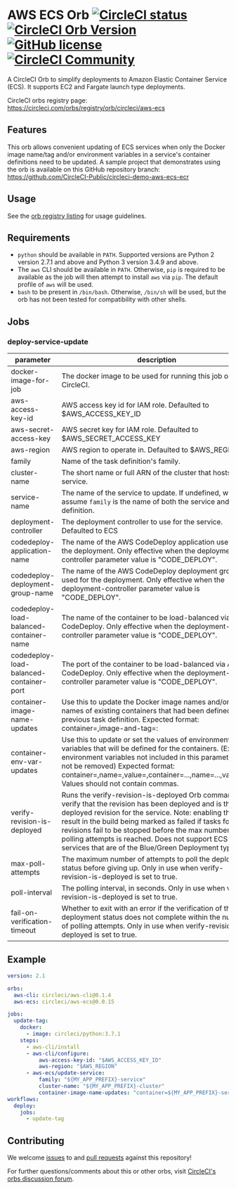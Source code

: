 # AWS ECS Orb [![CircleCI status](https://circleci.com/gh/CircleCI-Public/aws-ecs-orb.svg "CircleCI status")](https://circleci.com/gh/CircleCI-Public/aws-ecs-orb) [![CircleCI Orb Version](https://img.shields.io/badge/endpoint.svg?url=https://badges.circleci.io/orb/circleci/aws-ecs)](https://circleci.com/orbs/registry/orb/circleci/aws-ecs) [![GitHub license](https://img.shields.io/badge/license-MIT-blue.svg)](https://raw.githubusercontent.com/CircleCI-Public/aws-ecs-orb/master/LICENSE) [![CircleCI Community](https://img.shields.io/badge/community-CircleCI%20Discuss-343434.svg)](https://discuss.circleci.com/c/ecosystem/orbs)

A CircleCI Orb to simplify deployments to Amazon Elastic Container Service (ECS). It supports EC2 and Fargate launch type deployments.

CircleCI orbs registry page: https://circleci.com/orbs/registry/orb/circleci/aws-ecs

## Features

This orb allows convenient updating of ECS services when only the Docker
image name/tag and/or environment variables in a service's container definitions need to be updated.
A sample project that demonstrates using the orb is available on this GitHub repository branch: https://github.com/CircleCI-Public/circleci-demo-aws-ecs-ecr

## Usage

See the [orb registry listing](http://circleci.com/orbs/registry/orb/circleci/aws-ecs) for usage guidelines.

## Requirements
- `python` should be available in `PATH`. Supported versions are Python 2 version 2.7.1 and above and Python 3 version 3.4.9 and above.
- The `aws` CLI should be available in `PATH`. Otherwise, `pip` is required to be available as the job will then attempt to install `aws` via `pip`. The default profile of `aws` will be used.
- `bash` to be present in `/bin/bash`. Otherwise, `/bin/sh` will be used, but the orb has not been tested for compatibility with other shells.

## Jobs

### deploy-service-update
| parameter	| description	| required |	default |	type |
| --- | --- | --- | --- | --- |
| docker-image-for-job	| The docker image to be used for running this job on CircleCI. |	- |	'circleci/python:3.7.1' |	string |
| aws-access-key-id |	AWS access key id for IAM role. Defaulted to $AWS_ACCESS_KEY_ID |	-	| $AWS_ACCESS_KEY_ID |	string |
| aws-secret-access-key |	AWS secret key for IAM role. Defaulted to $AWS_SECRET_ACCESS_KEY | - | $AWS_SECRET_ACCESS_KEY |	string |
| aws-region	| AWS region to operate in. Defaulted to $AWS_REGION | -	| $AWS_REGION |	string |
| family | Name of the task definition's family.	|✔ | - |	string |
| cluster-name | The short name or full ARN of the cluster that hosts the service. |✔	| - |	string |
| service-name	| The name of the service to update. If undefined, we assume `family` is the name of both the service and task definition. | - | '' |	string |
| deployment-controller |	The deployment controller to use for the service. Defaulted to ECS | - | ECS | enum |
| codedeploy-application-name |	The name of the AWS CodeDeploy application used for the deployment. Only effective when the deployment-controller parameter value is "CODE_DEPLOY". |	-	| '' |	string |
| codedeploy-deployment-group-name |	The name of the AWS CodeDeploy deployment group used for the deployment. Only effective when the deployment-controller parameter value is "CODE_DEPLOY". 	| - |	''	| string |
| codedeploy-load-balanced-container-name |	The name of the container to be load-balanced via AWS CodeDeploy. Only effective when the deployment-controller parameter value is "CODE_DEPLOY". |	- |	'' |	string |
| codedeploy-load-balanced-container-port |	The port of the container to be load-balanced via AWS CodeDeploy. Only effective when the deployment-controller parameter value is "CODE_DEPLOY".| 	- | 	80 | 	integer |
| container-image-name-updates |	Use this to update the Docker image names and/or tag names of existing containers that had been defined in the previous task definition. Expected format: container=<container-name>,image-and-tag=<image-name>:<tag-name>|image=<image-name>|tag=<tag-name>,container=...,image-and-tag|image|tag=..., For each container, specify only either "image-and-tag" or "image" or "tag". If "image-and-tag" is specified, the container image will be updated to the value of the name-value pair. If "image" is specified, the image tag defined in the previous task definition will be retained, if exists. If "tag" is specified, the image name defined in the previous task definition will be used. | 	- |	'' |	string |
| container-env-var-updates |	Use this to update or set the values of environment variables that will be defined for the containers. (Existing environment variables not included in this parameter will not be removed) Expected format: container=<container-name>,name=<env-var-name>,value=<env-var-value>,container=...,name=...,value=..., Values should not contain commas. |	-	| '' |	string |
|verify-revision-is-deployed |	Runs the verify-revision-is-deployed Orb command to verify that the revision has been deployed and is the only deployed revision for the service. Note: enabling this may result in the build being marked as failed if tasks for older revisions fail to be stopped before the max number of polling attempts is reached. Does not support ECS services that are of the Blue/Green Deployment type. 	| - |	false |	boolean |
| max-poll-attempts |	The maximum number of attempts to poll the deployment status before giving up. Only in use when verify-revision-is-deployed is set to true. |	- |	50 |	integer |
| poll-interval |	The polling interval, in seconds. Only in use when verify-revision-is-deployed is set to true. |	- |	20 |	integer |
| fail-on-verification-timeout |	Whether to exit with an error if the verification of the deployment status does not complete within the number of polling attempts. Only in use when verify-revision-is-deployed is set to true. |	- |	true |	boolean |
## Example

```yaml
version: 2.1

orbs:
  aws-cli: circleci/aws-cli@0.1.4
  aws-ecs: circleci/aws-ecs@0.0.15

jobs:
  update-tag:
    docker:
      - image: circleci/python:3.7.1
    steps:
      - aws-cli/install
      - aws-cli/configure:
          aws-access-key-id: "$AWS_ACCESS_KEY_ID"
          aws-region: "$AWS_REGION"
      - aws-ecs/update-service:
          family: "${MY_APP_PREFIX}-service"
          cluster-name: "${MY_APP_PREFIX}-cluster"
          container-image-name-updates: "container=${MY_APP_PREFIX}-service,tag=stable"
workflows:
  deploy:
    jobs:
      - update-tag
```

## Contributing

We welcome [issues](https://github.com/CircleCI-Public/aws-ecs-orb/issues) to and [pull requests](https://github.com/CircleCI-Public/aws-ecs-orb/pulls) against this repository!

For further questions/comments about this or other orbs, visit [CircleCI's orbs discussion forum](https://discuss.circleci.com/c/orbs).
